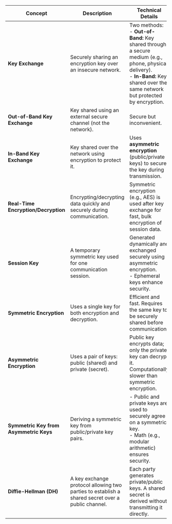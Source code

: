 | **Concept**                     | **Description**                                                                                       | **Technical Details**                                                                                                  | **Examples/Protocols**                                   |
|----------------------------------|-------------------------------------------------------------------------------------------------------|-----------------------------------------------------------------------------------------------------------------------|----------------------------------------------------------|
| **Key Exchange**                | Securely sharing an encryption key over an insecure network.                                          | Two methods: <br>- **Out-of-Band:** Key shared through a secure medium (e.g., phone, physical delivery). <br>- **In-Band:** Key shared over the same network but protected by encryption. | RSA, Diffie-Hellman (DH), ECC-based exchange.            |
| **Out-of-Band Key Exchange**    | Key shared using an external secure channel (not the network).                                        | Secure but inconvenient.                                                                                              | Examples: Hand-delivering a USB or calling someone.      |
| **In-Band Key Exchange**        | Key shared over the network using encryption to protect it.                                           | Uses **asymmetric encryption** (public/private keys) to secure the key during transmission.                           | TLS (Transport Layer Security).                          |
| **Real-Time Encryption/Decryption** | Encrypting/decrypting data quickly and securely during communication.                               | Symmetric encryption (e.g., AES) is used after key exchange for fast, bulk encryption of session data.                 | HTTPS, VPNs, secure file transfers.                      |
| **Session Key**                 | A temporary symmetric key used for one communication session.                                         | Generated dynamically and exchanged securely using asymmetric encryption. <br>- Ephemeral keys enhance security.       | Ephemeral Diffie-Hellman (DHE) or Elliptic-Curve Diffie-Hellman (ECDHE). |
| **Symmetric Encryption**        | Uses a single key for both encryption and decryption.                                                 | Efficient and fast. Requires the same key to be securely shared before communication.                                 | AES (Advanced Encryption Standard).                      |
| **Asymmetric Encryption**       | Uses a pair of keys: public (shared) and private (secret).                                            | Public key encrypts data; only the private key can decrypt it. Computationally slower than symmetric encryption.       | RSA, ECC (Elliptic Curve Cryptography).                  |
| **Symmetric Key from Asymmetric Keys** | Deriving a symmetric key from public/private key pairs.                                              | - Public and private keys are used to securely agree on a symmetric key.<br>- Math (e.g., modular arithmetic) ensures security. | Diffie-Hellman (DH), RSA key wrapping.                   |
| **Diffie-Hellman (DH)**         | A key exchange protocol allowing two parties to establish a shared secret over a public channel.      | Each party generates private/public keys. A shared secret is derived without transmitting it directly.                 | Standard DH or ECDH (Elliptic-Curve Diffie-Hellman).      |
